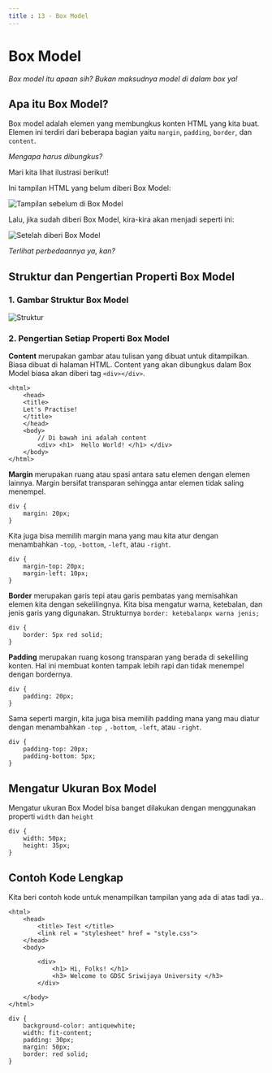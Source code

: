 ```yaml
---
title : 13 - Box Model 
---
```


# Box Model

*Box model itu apaan sih? Bukan maksudnya model di dalam box ya!*

## Apa itu Box Model? 
Box model adalah elemen yang membungkus konten HTML yang kita buat. Elemen ini terdiri dari beberapa bagian yaitu `margin`, `padding`, `border`, dan `content`.

*Mengapa harus dibungkus?*

Mari kita lihat ilustrasi berikut!

Ini tampilan HTML yang belum diberi Box Model:

![Tampilan sebelum di Box Model](/img/css/Sebelumboxmodel.png)

Lalu, jika sudah diberi Box Model, kira-kira akan menjadi seperti ini:

![Setelah diberi Box Model](/img/css/after.png)

*Terlihat perbedaannya ya, kan?*

## Struktur dan Pengertian Properti Box Model

### 1. Gambar Struktur Box Model

![Struktur](/img/css/Boxmodel.png)

### 2. Pengertian Setiap Properti Box Model

**Content** merupakan gambar atau tulisan yang dibuat untuk ditampilkan. Biasa dibuat di halaman HTML. Content yang akan dibungkus dalam Box Model biasa akan diberi tag `<div></div>`.

```
<html>
    <head> 
    <title>
    Let's Practise!
    </title>
    </head>
    <body>
        // Di bawah ini adalah content
        <div> <h1>  Hello World! </h1> </div>
    </body>
</html>
```

**Margin** merupakan ruang atau spasi antara satu elemen dengan elemen lainnya. Margin bersifat transparan sehingga antar elemen tidak saling menempel.
```
div {
    margin: 20px;
}
```
Kita juga bisa memilih margin mana yang mau kita atur dengan menambahkan `-top`, `-bottom`, `-left`, atau `-right`.
```
div {
    margin-top: 20px;
    margin-left: 10px;
}
```

**Border** merupakan garis tepi atau garis pembatas yang memisahkan elemen kita dengan sekelilingnya. Kita bisa mengatur warna, ketebalan, dan jenis garis yang digunakan. Strukturnya `border: ketebalanpx warna jenis;`

```
div {
    border: 5px red solid;
}
```

**Padding** merupakan ruang kosong transparan yang berada di sekeliling konten. Hal ini membuat konten tampak lebih rapi dan tidak menempel dengan bordernya.

```
div {
    padding: 20px;
}
```
Sama seperti margin, kita juga bisa memilih padding mana yang mau diatur dengan menambahkan `-top `, `-bottom`, `-left`, atau `-right`.

```
div {
    padding-top: 20px;
    padding-bottom: 5px;
}
```



## Mengatur Ukuran Box Model

Mengatur ukuran Box Model bisa banget dilakukan dengan menggunakan properti `width` dan `height`

```
div {
    width: 50px;
    height: 35px;
}
```

## Contoh Kode Lengkap

Kita beri contoh kode untuk menampilkan tampilan yang ada di atas tadi ya..

```
<html>
    <head>
        <title> Test </title>
        <link rel = "stylesheet" href = "style.css">
    </head>
    <body>
        
        <div>
            <h1> Hi, Folks! </h1>
            <h3> Welcome to GDSC Sriwijaya University </h3>
        </div>

    </body>
</html>
```

```
div {
    background-color: antiquewhite;
    width: fit-content;
    padding: 30px;
    margin: 50px;
    border: red solid;
}
```


